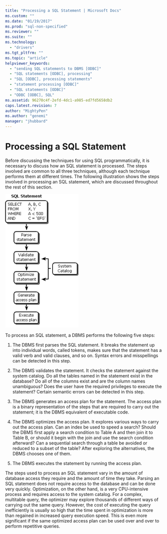 ```yaml
---
title: "Processing a SQL Statement | Microsoft Docs"
ms.custom: ""
ms.date: "01/19/2017"
ms.prod: "sql-non-specified"
ms.reviewer: ""
ms.suite: ""
ms.technology: 
  - "drivers"
ms.tgt_pltfrm: ""
ms.topic: "article"
helpviewer_keywords: 
  - "sending SQL statements to DBMS [ODBC]"
  - "SQL statements [ODBC], processing"
  - "SQL [ODBC], processing statements"
  - "statement processing [ODBC]"
  - "SQL statements [ODBC]"
  - "ODBC [ODBC], SQL"
ms.assetid: 96270c4f-2efd-4dc1-a985-ed7fd5658db2
caps.latest.revision: 7
author: "MightyPen"
ms.author: "genemi"
manager: "jhubbard"
---
```

# Processing a SQL Statement
Before discussing the techniques for using SQL programmatically, it is necessary to discuss how an SQL statement is processed. The steps involved are common to all three techniques, although each technique performs them at different times. The following illustration shows the steps involved in processing an SQL statement, which are discussed throughout the rest of this section.  
  
 ![Steps for processing an SQL statement](../../odbc/reference/media/pr01.gif "pr01")  
  
 To process an SQL statement, a DBMS performs the following five steps:  
  
1.  The DBMS first parses the SQL statement. It breaks the statement up into individual words, called tokens, makes sure that the statement has a valid verb and valid clauses, and so on. Syntax errors and misspellings can be detected in this step.  
  
2.  The DBMS validates the statement. It checks the statement against the system catalog. Do all the tables named in the statement exist in the database? Do all of the columns exist and are the column names unambiguous? Does the user have the required privileges to execute the statement? Certain semantic errors can be detected in this step.  
  
3.  The DBMS generates an access plan for the statement. The access plan is a binary representation of the steps that are required to carry out the statement; it is the DBMS equivalent of executable code.  
  
4.  The DBMS optimizes the access plan. It explores various ways to carry out the access plan. Can an index be used to speed a search? Should the DBMS first apply a search condition to Table A and then join it to Table B, or should it begin with the join and use the search condition afterward? Can a sequential search through a table be avoided or reduced to a subset of the table? After exploring the alternatives, the DBMS chooses one of them.  
  
5.  The DBMS executes the statement by running the access plan.  
  
 The steps used to process an SQL statement vary in the amount of database access they require and the amount of time they take. Parsing an SQL statement does not require access to the database and can be done very quickly. Optimization, on the other hand, is a very CPU-intensive process and requires access to the system catalog. For a complex, multitable query, the optimizer may explore thousands of different ways of carrying out the same query. However, the cost of executing the query inefficiently is usually so high that the time spent in optimization is more than regained in increased query execution speed. This is even more significant if the same optimized access plan can be used over and over to perform repetitive queries.